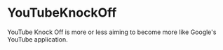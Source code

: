 # YouTubeKnockOff
YouTube Knock Off is more or less aiming to become more like Google's YouTube application.
